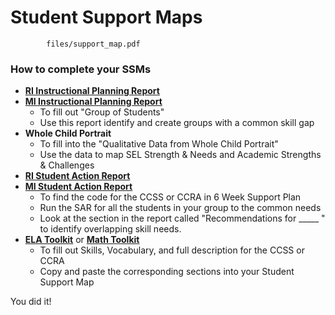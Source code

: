 # Student Support Maps 

```pdf
		files/support_map.pdf
```

### How to complete your SSMs

- [**RI Instructional Planning Report**](https://cylalighthouse.github.io/CYLA_Assessments_Toolkit/#/sam?id=ri-instructional-planning-report)
- [**MI Instructional Planning Report**](https://cylalighthouse.github.io/CYLA_Assessments_Toolkit/#/sam?id=classroom-reports-2)
	- To fill out "Group of Students"
	- Use this report identify and create groups with a common skill gap
- **Whole Child Portrait**
	- To fill into the "Qualitative Data from Whole Child Portrait"
	- Use the data to map SEL Strength & Needs and Academic Strengths & Challenges
- [**RI Student Action Report**](#ri-student-action-reports)
- [**MI Student Action Report**](https://cylalighthouse.github.io/CYLA_Assessments_Toolkit/#/sam?id=student-reports-2)
	- To find the code for the CCSS or CCRA in 6 Week Support Plan
	- Run the SAR for all the students in your group to the common needs
	- Look at the section in the report called "Recommendations for _____ " to identify overlapping skill needs.
- [**ELA Toolkit**](https://cylalighthouse.github.io/CYLA_Assessments_Toolkit/#/ela.1?id=how-do-i-use-the-anchor-standards-breakdown) or [**Math Toolkit**](math.md)
	- To fill out Skills, Vocabulary, and full description for the CCSS or CCRA
	- Copy and paste the corresponding sections into your Student Support Map


You did it!